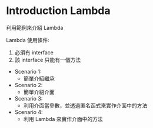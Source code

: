 # Introduction Lambda
利用範例來介紹 Lambda

Lambda 使用條件:
1. 必須有 interface
2. 該 interface 只能有一個方法

- Scenario 1:
  - 簡單介紹繼承
- Scenario 2:
  - 簡單介紹介面
- Scenario 3:
  - 利用介面當參數，並透過匿名函式來實作介面中的方法
- Scenario 4:
  - 利用 Lambda 來實作介面中的方法

